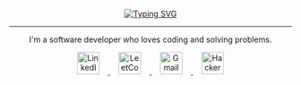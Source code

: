 <div align="center">

[![Typing SVG](https://readme-typing-svg.demolab.com?font=Fira+Code&size=30&pause=1000&color=F7F7F7&center=true&vCenter=true&width=435&lines=Hello%2C+I'm+Bogdan)](https://git.io/typing-svg)

</div>

---

<p align="center">
  I'm a software developer who loves coding and solving problems.
</p>

<div align="center">
  <a href="https://www.linkedin.com/in/istrate-bogdan/" target="_blank" rel="noopener noreferrer">
    <img src="https://api.iconify.design/mdi:linkedin.svg?color=white" alt="LinkedIn" width="40" height="40" style="margin: 0 15px;">
  </a>
  <a href="https://www.leetcode.com/bogdan321" target="_blank" rel="noopener noreferrer">
    <img src="https://api.iconify.design/simple-icons:leetcode.svg?color=white" alt="LeetCode" width="40" height="40" style="margin: 0 15px;">
  </a>
  <a href="mailto:bogdanistrate032@gmail.com" target="_blank" rel="noopener noreferrer">
    <img src="https://api.iconify.design/mdi:gmail.svg?color=white" alt="Gmail" width="40" height="40" style="margin: 0 15px;">
  </a>
  <a href="https://www.hackerrank.com/profile/bogdan016" target="_blank" rel="noopener noreferrer">
    <img src="https://api.iconify.design/simple-icons:hackerrank.svg?color=white" alt="HackerRank" width="40" height="40" style="margin: 0 15px;">
  </a>
</div>
